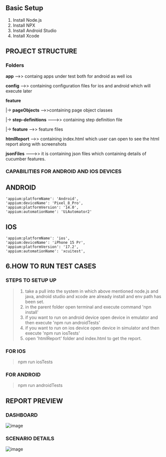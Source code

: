 ## **Basic Setup**
1. Install Node.js
2. Install NPX
3. Install Android Studio
4. Install Xcode

## **PROJECT STRUCTURE**
### Folders
**app** -->> containg apps under test both for android as well ios

**config** -->> containing configuration files for ios and android which will execute later

**feature**
   
   |-> **pageObjects** -->>containing page object classes 
   
   |->  **step-definitions** --->> containing step definition file
    
   |->  **feature** -->> feature files
    
**htmlReport** -->> containing index.html which user can open to see the html report along with screenshots
    
**jsonFiles** --->> it is containing json files which containing details of cucumber features.



### CAPABILITIES FOR ANDROID AND IOS DEVICES

## **ANDROID**
    'appium:platformName': 'Android',
    'appium:deviceName': 'Pixel_8_Pro',
    'appium:platformVersion': '14.0',
    'appium:automationName': 'UiAutomator2'

## **IOS**
    'appium:platformName': 'ios',
    'appium:deviceName': 'iPhone 15 Pr',
    'appium:platformVersion': '17.2',
    'appium:automationName': 'xcuitest',
    

## **6.HOW TO RUN TEST CASES**

### **STEPS TO SETUP UP**
 
> 1. take a pull into the system in which above mentioned node.js and java, android studio and xcode are already install and env path has been set.
> 2. in the parent folder open terminal and execute command 'npn install'
> 3. if you want to run on android device open device in emulator and then execute 'npm run androidTests'
> 4. if you want to run on ios device open device in simulator and then execute 'npm run iosTests'
> 5. open 'htmlReport' folder and index.html to get the report.


### **FOR IOS**
> npm run iosTests

### **FOR ANDROID**
>npm run androidTests



## REPORT PREVIEW

### DASHBOARD
![image](https://github.com/user-attachments/assets/86b75d37-0359-4011-955b-3fc8702b4a85)

### SCENARIO DETAILS
![image](https://github.com/user-attachments/assets/7f122910-7dc1-4a27-ad62-b0d330f8a119)



    
